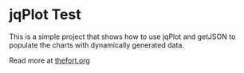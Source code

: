 jqPlot Test
===========

This is a simple project that shows how to use jqPlot and getJSON to
populate the charts with dynamically generated data.

Read more at [thefort.org][tf]

[tf]: (http://www.thefort.org/a/using-the-python-property-builtin-to-simplify-form-handling-in-flask/)
